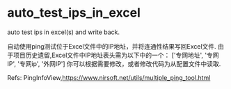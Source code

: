# auto_test_ips_in_excel
auto test ips in excel(s) and write back.

自动使用ping测试位于Excel文件中的IP地址，并将连通性结果写回Excel文件.
由于项目历史遗留,Excel文件中IP地址表头需为以下中的一个：
['专网地址', '专网IP', '专网ip', '外网IP']
你可以根据需要修改，或者修改代码为从配置文件中读取.

Refs: PingInfoView,https://www.nirsoft.net/utils/multiple_ping_tool.html
